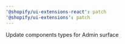 ```yaml
---
'@shopify/ui-extensions-react': patch
'@shopify/ui-extensions': patch
---
```


Update components types for Admin surface
